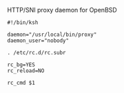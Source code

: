 
HTTP/SNI proxy daemon for OpenBSD

```
#!/bin/ksh

daemon="/usr/local/bin/proxy"
daemon_user="nobody"

. /etc/rc.d/rc.subr

rc_bg=YES
rc_reload=NO

rc_cmd $1
```